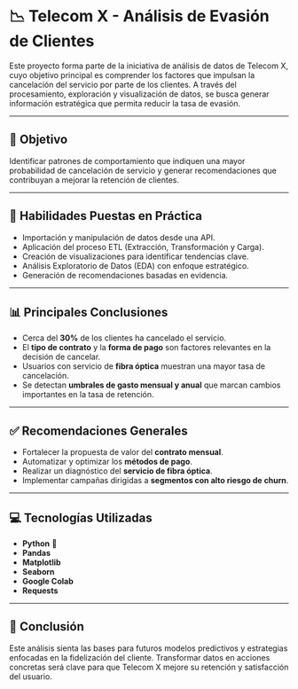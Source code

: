 # 📉 Telecom X - Análisis de Evasión de Clientes

Este proyecto forma parte de la iniciativa de análisis de datos de Telecom X, cuyo objetivo principal es comprender los factores que impulsan la cancelación del servicio por parte de los clientes. A través del procesamiento, exploración y visualización de datos, se busca generar información estratégica que permita reducir la tasa de evasión.

---

## 🎯 Objetivo

Identificar patrones de comportamiento que indiquen una mayor probabilidad de cancelación de servicio y generar recomendaciones que contribuyan a mejorar la retención de clientes.

---

## 🧠 Habilidades Puestas en Práctica

- Importación y manipulación de datos desde una API.
- Aplicación del proceso ETL (Extracción, Transformación y Carga).
- Creación de visualizaciones para identificar tendencias clave.
- Análisis Exploratorio de Datos (EDA) con enfoque estratégico.
- Generación de recomendaciones basadas en evidencia.

---

## 📊 Principales Conclusiones

- Cerca del **30%** de los clientes ha cancelado el servicio.
- El **tipo de contrato** y la **forma de pago** son factores relevantes en la decisión de cancelar.
- Usuarios con servicio de **fibra óptica** muestran una mayor tasa de cancelación.
- Se detectan **umbrales de gasto mensual y anual** que marcan cambios importantes en la tasa de retención.

---

## ✅ Recomendaciones Generales

- Fortalecer la propuesta de valor del **contrato mensual**.
- Automatizar y optimizar los **métodos de pago**.
- Realizar un diagnóstico del **servicio de fibra óptica**.
- Implementar campañas dirigidas a **segmentos con alto riesgo de churn**.

---

## 💻 Tecnologías Utilizadas

- **Python** 🐍
- **Pandas**
- **Matplotlib**
- **Seaborn**
- **Google Colab**
- **Requests**

---

## 🚀 Conclusión

Este análisis sienta las bases para futuros modelos predictivos y estrategias enfocadas en la fidelización del cliente. Transformar datos en acciones concretas será clave para que Telecom X mejore su retención y satisfacción del usuario.


